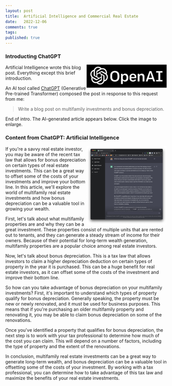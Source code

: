 ```yaml
---
layout: post
title:  Artificial Intelligence and Commercial Real Estate
date:   2022-12-06
comments: true
tags: 
published: true
---
```

 
### Introducting ChatGPT

<img src="/images/OpenAI_RayHightower.png" align="right" width="250" padding="10" alt="OpenAI and ChatGPT - Commercial Real Estate" title="OpenAI and ChatGPT - Commercial Real Estate" /> 

Artificial Intelligence wrote this blog post. Everything except this brief introduction.

An AI tool called [ChatGPT](https://chat.openai.com/chat) (Generative Pre-trained Transformer) composed the post in response to this request from me:

>Write a blog post on multifamily investments and bonus depreciation.

<!--more-->

End of intro. The AI-generated article appears below. Click the image to enlarge.

### Content from ChatGPT: Artificial Intelligence

<a href="/images/ChatGPT_multifamily_RayHightower.png"><img src="/images/ChatGPT_multifamily_RayHightower.png" align="right" width="250" padding="10" alt="ChatGPT in action - Commercial Real Estate + RayHightower.com" title="ChatGPT in action - Commercial Real Estate + RayHightower.com" /></a> 

If you're a savvy real estate investor, you may be aware of the recent tax law that allows for bonus depreciation on certain types of real estate investments. This can be a great way to offset some of the costs of your investments and improve your bottom line. In this article, we'll explore the world of multifamily real estate investments and how bonus depreciation can be a valuable tool in growing your wealth.

First, let's talk about what multifamily properties are and why they can be a great investment. These properties consist of multiple units that are rented out to tenants, and they can generate a steady stream of income for their owners. Because of their potential for long-term wealth generation, multifamily properties are a popular choice among real estate investors.

Now, let's talk about bonus depreciation. This is a tax law that allows investors to claim a higher depreciation deduction on certain types of property in the year it is purchased. This can be a huge benefit for real estate investors, as it can offset some of the costs of the investment and improve their bottom line.

So how can you take advantage of bonus depreciation on your multifamily investments? First, it's important to understand which types of property qualify for bonus depreciation. Generally speaking, the property must be new or newly renovated, and it must be used for business purposes. This means that if you're purchasing an older multifamily property and renovating it, you may be able to claim bonus depreciation on some of the renovations.

Once you've identified a property that qualifies for bonus depreciation, the next step is to work with your tax professional to determine how much of the cost you can claim. This will depend on a number of factors, including the type of property and the extent of the renovations.

In conclusion, multifamily real estate investments can be a great way to generate long-term wealth, and bonus depreciation can be a valuable tool in offsetting some of the costs of your investment. By working with a tax professional, you can determine how to take advantage of this tax law and maximize the benefits of your real estate investments.
 
